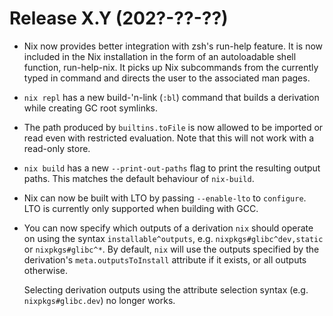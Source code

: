 # Release X.Y (202?-??-??)

* Nix now provides better integration with zsh's run-help feature. It is now
  included in the Nix installation in the form of an autoloadable shell
  function, run-help-nix. It picks up Nix subcommands from the currently typed
  in command and directs the user to the associated man pages.

* `nix repl` has a new build-'n-link (`:bl`) command that builds a derivation
  while creating GC root symlinks.

* The path produced by `builtins.toFile` is now allowed to be imported or read
  even with restricted evaluation. Note that this will not work with a
  read-only store.

* `nix build` has a new `--print-out-paths` flag to print the resulting output paths.
  This matches the default behaviour of `nix-build`.

* Nix can now be built with LTO by passing `--enable-lto` to `configure`.
  LTO is currently only supported when building with GCC.

* You can now specify which outputs of a derivation `nix` should
  operate on using the syntax `installable^outputs`,
  e.g. `nixpkgs#glibc^dev,static` or `nixpkgs#glibc^*`. By default,
  `nix` will use the outputs specified by the derivation's
  `meta.outputsToInstall` attribute if it exists, or all outputs
  otherwise.

  Selecting derivation outputs using the attribute selection syntax
  (e.g. `nixpkgs#glibc.dev`) no longer works.
